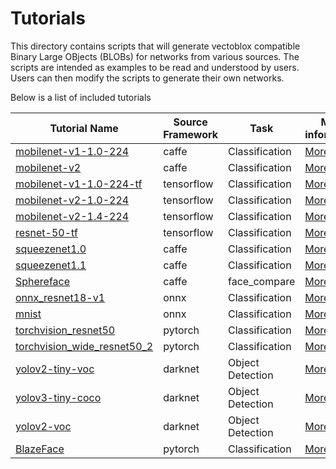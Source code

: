 # Tutorials

This directory contains scripts that will generate vectoblox compatible
Binary Large OBjects (BLOBs) for networks from various sources. The scripts
are intended as examples to be read and understood by users. Users can then
modify the scripts to generate their own networks.

Below is a list of included tutorials



| Tutorial Name | Source Framework| Task  | More information |
| ------------- |-----------------|-------|------------------|
|[mobilenet-v1-1.0-224](caffe/mobilenet-v1-1.0-224)|caffe|Classification|[More Info](https://github.com/opencv/open_model_zoo/blob/2019_R3.1/models/public/mobilenet-v1-1.0-224/mobilenet-v1-1.0-224.md)|
|[mobilenet-v2](caffe/mobilenet-v2)|caffe|Classification|[More Info](https://github.com/opencv/open_model_zoo/blob/2019_R3.1/models/public/mobilenet-v2/mobilenet-v2.md)|
|[mobilenet-v1-1.0-224-tf](tensorflow/mobilenet-v1-1.0-224-tf)|tensorflow|Classification|[More Info](https://github.com/opencv/open_model_zoo/blob/2019_R3.1/models/public/mobilenet-v1-1.0-224-tf/mobilenet-v1-1.0-224-tf.md)|
|[mobilenet-v2-1.0-224](tensorflow/mobilenet-v2-1.0-224)|tensorflow|Classification|[More Info](https://github.com/opencv/open_model_zoo/blob/2019_R3.1/models/public/mobilenet-v2-1.0-224/mobilenet-v2-1.0-224.md)|
|[mobilenet-v2-1.4-224](tensorflow/mobilenet-v2-1.4-224)|tensorflow|Classification|[More Info](https://github.com/opencv/open_model_zoo/blob/2019_R3.1/models/public/mobilenet-v2-1.4-224/mobilenet-v2-1.4-224.md)|
|[resnet-50-tf](tensorflow/resnet-50-tf)|tensorflow|Classification|[More Info](https://github.com/openvinotoolkit/open_model_zoo/blob/master/models/public/resnet-50-tf/resnet-50-tf.md)|
|[squeezenet1.0](caffe/squeezenet1.0)|caffe|Classification|[More Info](https://github.com/openvinotoolkit/open_model_zoo/blob/master/models/public/squeezenet1.0/squeezenet1.0.md)|
|[squeezenet1.1](caffe/squeezenet1.1)|caffe|Classification|[More Info](https://github.com/openvinotoolkit/open_model_zoo/blob/master/models/public/squeezenet1.1/squeezenet1.1.md)|
|[Sphereface](caffe/Sphereface)|caffe|face_compare|[More Info](https://github.com/openvinotoolkit/open_model_zoo/blob/2020.4/models/public/Sphereface/Sphereface.md)|
|[onnx_resnet18-v1](onnx/onnx_resnet18-v1)|onnx|Classification|[More Info](https://github.com/onnx/models/tree/master/vision/classification/resnet)|
|[mnist](onnx/mnist)|onnx|Classification|[More Info](https://github.com/onnx/models/tree/master/vision/classification/mnist)|
|[torchvision_resnet50](pytorch/torchvision_resnet50)|pytorch|Classification|[More Info](https://pytorch.org/docs/stable/torchvision/models.html)|
|[torchvision_wide_resnet50_2](pytorch/torchvision_wide_resnet50_2)|pytorch|Classification|[More Info](https://pytorch.org/docs/stable/torchvision/models.html)|
|[yolov2-tiny-voc](darknet/yolov2-tiny-voc)|darknet|Object Detection|[More Info](https://pjreddie.com/darknet/yolo/)|
|[yolov3-tiny-coco](darknet/yolov3-tiny-coco)|darknet|Object Detection|[More Info](https://pjreddie.com/darknet/yolo/)|
|[yolov2-voc](darknet/yolov2-voc)|darknet|Object Detection|[More Info](https://pjreddie.com/darknet/yolo/)|
|[BlazeFace](pytorch/BlazeFace)|pytorch|Classification|[More Info](https://github.com/hollance/BlazeFace-PyTorch)|
